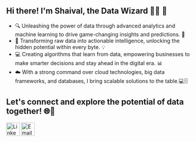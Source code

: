 ## Hi there! I'm Shaival, the Data Wizard 🧙✨ 👋


- 🔍 Unleashing the power of data through advanced analytics and machine learning to drive game-changing insights and predictions. 🚀
- 🧠 Transforming raw data into actionable intelligence, unlocking the hidden potential within every byte. 💡
- 💻 Creating algorithms that learn from data, empowering businesses to make smarter decisions and stay ahead in the digital era. 📊
- ☁️ With a strong command over cloud technologies, big data frameworks, and databases, I bring scalable solutions to the table.️💻🗄️

## Let's connect and explore the potential of data together! 🌐🤝

<a href="https://www.linkedin.com/in/shaival99/"><img src="https://i.imgur.com/BeTaSqi.png](https://img.shields.io/badge/LinkedIn-0077B5?style=for-the-badge&logo=linkedin&logoColor=white" alt="LinkedIn" width="36px" height="36px"></a>
<a href="shaivals.2639@gmail.com"><img src="https://i.imgur.com/6EyYFZb.png" alt="Email" width="36px" height="36px"></a>
